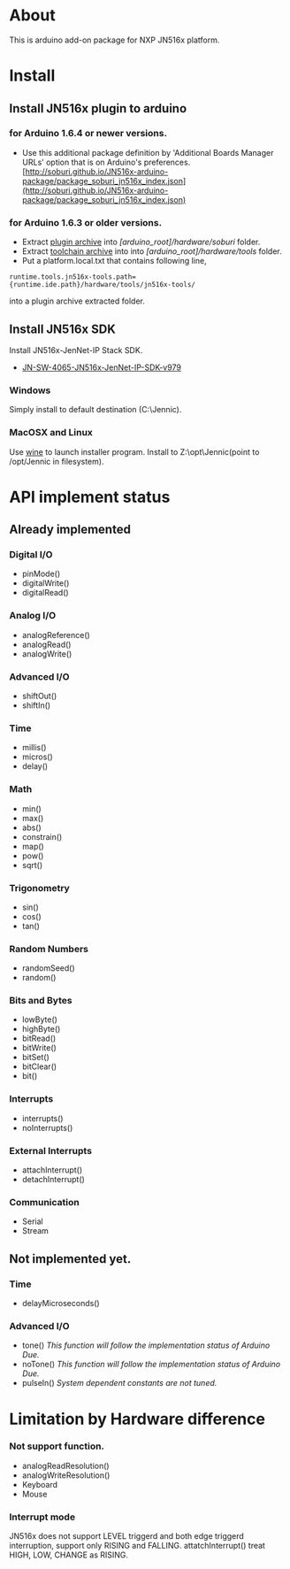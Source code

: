 ﻿About
=====

This is arduino add-on package for NXP JN516x platform.


Install
=======

Install JN516x plugin to arduino
--------------------------------

### for Arduino 1.6.4 or newer versions.

*  Use this additional package definition by 'Additional Boards Manager URLs' option that is on Arduino's preferences.
[http://soburi.github.io/JN516x-arduino-package/package_soburi_jn516x_index.json](http://soburi.github.io/JN516x-arduino-package/package_soburi_jn516x_index.json)

### for Arduino 1.6.3 or older versions.

- Extract [plugin archive](https://github.com/soburi/JN516x-arduino-package/archive/master.zip)
into _[arduino\_root]/hardware/soburi_ folder.
- Extract [toolchain archive](https://dl.dropboxusercontent.com/u/498101/jn516x-tools_i686-mingw32_r8352.tar.bz2) into into _[arduino\_root]/hardware/tools_ folder.
- Put a platform.local.txt that contains following line,
```
runtime.tools.jn516x-tools.path={runtime.ide.path}/hardware/tools/jn516x-tools/
```
into a plugin archive extracted folder.


Install JN516x SDK
------------------
Install JN516x-JenNet-IP Stack SDK.

* [JN-SW-4065-JN516x-JenNet-IP-SDK-v979](http://www.nxp.com/documents/other/JN-SW-4065.zip)

### Windows

Simply install to default destination (C:\Jennic).

### MacOSX and Linux

Use [wine](https://www.winehq.org/) to launch installer program.
Install to Z:\opt\Jennic(point to /opt/Jennic in filesystem).


API implement status
====================

Already implemented
-------------------
### Digital I/O
- pinMode()
- digitalWrite()
- digitalRead()

### Analog I/O
- analogReference()
- analogRead()
- analogWrite()

### Advanced I/O
- shiftOut()
- shiftIn()

### Time
- millis()
- micros()
- delay()

### Math
- min()
- max()
- abs()
- constrain()
- map()
- pow()
- sqrt()

### Trigonometry
- sin()
- cos()
- tan()

### Random Numbers
- randomSeed()
- random()

### Bits and Bytes
- lowByte()
- highByte()
- bitRead()
- bitWrite()
- bitSet()
- bitClear()
- bit()

### Interrupts
- interrupts()
- noInterrupts()

### External Interrupts
- attachInterrupt()
- detachInterrupt()

### Communication
- Serial
- Stream

Not implemented yet.
--------------------

### Time
- delayMicroseconds()

### Advanced I/O
- tone() _This function will follow the implementation status of Arduino Due._
- noTone() _This function will follow the implementation status of Arduino Due._
- pulseIn() _System dependent constants are not tuned._


Limitation by Hardware difference
=================================
### Not support function.
- analogReadResolution()
- analogWriteResolution()
- Keyboard
- Mouse


### Interrupt mode
JN516x does not support LEVEL triggerd and both edge triggerd interruption, support only RISING and FALLING.
attatchInterrupt() treat HIGH, LOW, CHANGE as RISING.
